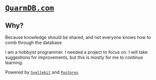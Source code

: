 # [`QuarmDB.com`](https://www.quarmdb.com)

## Why?

Because knowledge should be shared, and not everyone knows how to comb through the database

I am a hobbyist programmer. I needed a project to focus on. I will take suggestions for improvements, but this is mostly for me to continue learning.

Powered by [`Sveltekit`](https://kit.svelte.dev) and [`Postgres`](https://www.postgresql.com)
